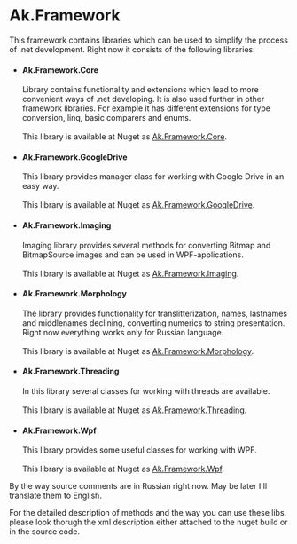 # Ak.Framework
This framework contains libraries which can be used to simplify the process of .net development. Right now it consists of the following libraries:
<br/>
<ul>
  <li>
    <h4>Ak.Framework.Core</h4>
    Library contains functionality and extensions which lead to more convenient ways of .net developing. It is also used further in other framework libraries. For example it has different extensions for type conversion, linq, basic comparers and enums.<br/><br/>
    This library is available at Nuget as <a href="https://www.nuget.org/packages/Ak.Framework.Core">Ak.Framework.Core</a>.
  </li>
  <li>
    <h4>Ak.Framework.GoogleDrive</h4>
    This library provides manager class for working with Google Drive in an easy way.
    <br/><br/>
    This library is available at Nuget as <a href="https://www.nuget.org/packages/Ak.Framework.GoogleDrive">Ak.Framework.GoogleDrive</a>.
  </li>
  <li>
    <h4>Ak.Framework.Imaging</h4>
    Imaging library provides several methods for converting Bitmap and BitmapSource images and can be used in WPF-applications.
    <br/><br/>
    This library is available at Nuget as <a href="https://www.nuget.org/packages/Ak.Framework.Imaging">Ak.Framework.Imaging</a>.
  </li>
  <li>
    <h4>Ak.Framework.Morphology</h4>
    The library provides functionality for translitterization, names, lastnames and middlenames declining, converting numerics to string presentation. Right now everything works only for Russian language.
    <br/><br/>
    This library is available at Nuget as <a href="https://www.nuget.org/packages/Ak.Framework.Morphology">Ak.Framework.Morphology</a>.
  </li>
  <li>
    <h4>Ak.Framework.Threading</h4>
    In this library several classes for working with threads are available.
    <br/><br/>
    This library is available at Nuget as <a href="https://www.nuget.org/packages/Ak.Framework.Threading">Ak.Framework.Threading</a>.
  </li>
  <li>
    <h4>Ak.Framework.Wpf</h4>
    This library provides some useful classes for working with WPF.
    <br/><br/>
    This library is available at Nuget as <a href="https://www.nuget.org/packages/Ak.Framework.Wpf">Ak.Framework.Wpf</a>.
  </li>
</ul>

By the way source comments are in Russian right now. May be later I'll translate them to English.

For the detailed description of methods and the way you can use these libs, please look thorugh the xml description either attached to the nuget build or in the source code.
